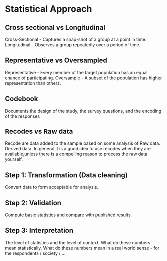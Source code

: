 # Statistical Approach

## Cross sectional vs Longitudinal
Cross-Sectional - Captures a snap-shot of a group at a point in time.
Longitudinal - Observes a group repeatedly over a period of time.

## Representative vs Oversampled
Representative - Every member of the target population has an equal chance of participating.
Oversample - A subset of the population has higher representation than others.

## Codebook
Documents the design of the study, the survey questions, and the encoding of the responses

## Recodes vs Raw data
Recode are data added to the sample based on some analysis of Raw data. Derived data.
In general it is a good idea to use recodes when they are available,unless there is a compelling reason to process the raw data yourself.

## Step 1: Transformation (Data cleaning)
Convert data to form acceptable for analysis.

## Step 2: Validation
Compute basic statistics and compare with published results.

## Step 3: Interpretation
The level of statistics and the level of context.
What do these numbers mean statistically.
What do these numbers mean in a real world sense - for the respondents / society / ...